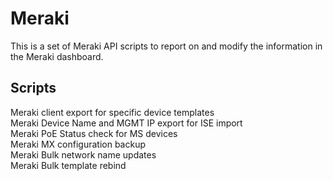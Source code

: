 # Meraki 
 
This is a set of Meraki API scripts to report on and modify the information in the Meraki dashboard.

Scripts
--------
Meraki client export for specific device templates </br>
Meraki Device Name and MGMT IP export for ISE import </br>
Meraki PoE Status check for MS devices</br>
Meraki MX configuration backup</br>
Meraki Bulk network name updates</br>
Meraki Bulk template rebind</br>